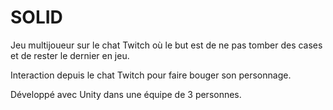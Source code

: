 # SOLID
 
Jeu multijoueur sur le chat Twitch où le but est de ne pas tomber des cases et de rester le dernier en jeu.

Interaction depuis le chat Twitch pour faire bouger son personnage.
 
Développé avec Unity dans une équipe de 3 personnes.
